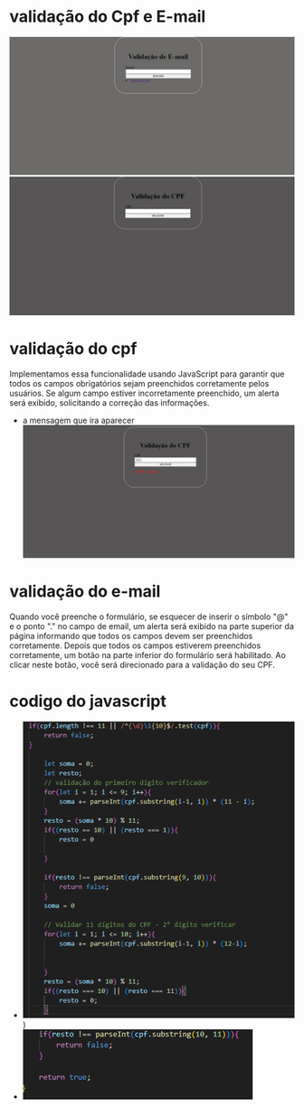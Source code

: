 # validação do Cpf e E-mail 
![telainicial](emailprint.jpeg) 
![telainicio](cpfprint.jpeg) 

# validação do cpf
 Implementamos essa funcionalidade usando JavaScript para garantir que todos os campos obrigatórios sejam preenchidos corretamente pelos usuários. Se algum campo estiver incorretamente preenchido, um alerta será exibido, solicitando a correção das informações.
 * a mensagem que ira aparecer 
 ![telainicio](invalido.jpeg)

 # validação do e-mail
 Quando você preenche o formulário, se esquecer de inserir o símbolo "@" e o ponto "." no campo de email, um alerta será exibido na parte superior da página informando que todos os campos devem ser preenchidos corretamente. Depois que todos os campos estiverem preenchidos corretamente, um botão na parte inferior do formulário será habilitado. Ao clicar neste botão, você será direcionado para a validação do seu CPF.

# codigo do javascript 
* ![telainicio](MicrosoftTeams-image.png))
* ![telainicio](foto.png)


